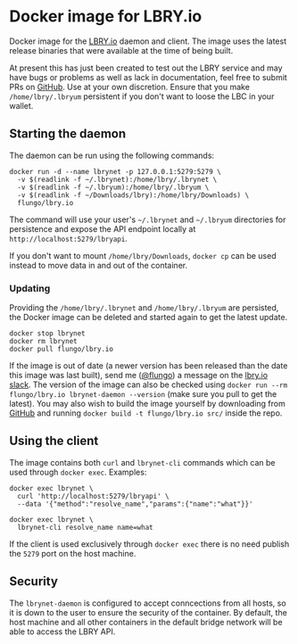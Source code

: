 # Docker image for LBRY.io

Docker image for the [LBRY.io](https://lbry.io) daemon and client. The image uses the latest release binaries that were available at the time of being built.

At present this has just been created to test out the LBRY service and may have bugs or problems as well as lack in documentation, feel free to submit PRs on [GitHub](https://github.com/flungo-docker/lbry.io). Use at your own discretion. Ensure that you make `/home/lbry/.lbryum` persistent if you don't want to loose the LBC in your wallet.

## Starting the daemon

The daemon can be run using the following commands:

```
docker run -d --name lbrynet -p 127.0.0.1:5279:5279 \
  -v $(readlink -f ~/.lbrynet):/home/lbry/.lbrynet \
  -v $(readlink -f ~/.lbryum):/home/lbry/.lbryum \
  -v $(readlink -f ~/Downloads/lbry):/home/lbry/Downloads) \
  flungo/lbry.io
```

The command will use your user's `~/.lbrynet` and `~/.lbryum` directories for persistence and expose the API endpoint locally at `http://localhost:5279/lbryapi`.

If you don't want to mount `/home/lbry/Downloads`, `docker cp` can be used instead to move data in and out of the container.

### Updating

Providing the `/home/lbry/.lbrynet` and `/home/lbry/.lbryum` are persisted, the Docker image can be deleted and started again to get the latest update.

```
docker stop lbrynet
docker rm lbrynet
docker pull flungo/lbry.io
```

If the image is out of date (a newer version has been released than the date this image was last built), send me ([@flungo](https://lbry.slack.com/messages/@flungo/)) a message on the [lbry.io slack](https://slack.lbry.io). The version of the image can also be checked using `docker run --rm flungo/lbry.io lbrynet-daemon --version` (make sure you pull to get the latest). You may also wish to build the image yourself by downloading from [GitHub](https://github.com/flungo-docker/lbry.io) and running `docker build -t flungo/lbry.io src/` inside the repo.

## Using the client

The image contains both `curl` and `lbrynet-cli` commands which can be used through `docker exec`. Examples:

```
docker exec lbrynet \
  curl 'http://localhost:5279/lbryapi' \
  --data '{"method":"resolve_name","params":{"name":"what"}}'
```

```
docker exec lbrynet \
  lbrynet-cli resolve_name name=what
```

If the client is used exclusively through `docker exec` there is no need publish the `5279` port on the host machine.

## Security

The `lbrynet-daemon` is configured to accept conncections from all hosts, so it is down to the user to ensure the security of the container. By default, the host machine and all other containers in the default bridge network will be able to access the LBRY API.
